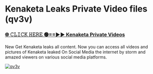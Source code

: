 # Kenaketa Leaks Private Video files (qv3v)

<h3><a href="https://mediafirerr.pages.dev?q=Kenaketa&ref=R42" rel="nofollow">🌐 𝙲𝙻𝙸𝙲𝙺 𝙷𝙴𝚁𝙴 🟢==►► Kenaketa Private Videos</a></h3>

New Get Kenaketa leaks all content. Now you can access all videos and pictures of Kenaketa leaked On Social Media the internet by storm and amazed viewers on various social media platforms.

[![qv3v](https://github.com/user-attachments/assets/26341bd8-4b91-4a20-822e-3fd5d525dd40)](https://mediafirerr.pages.dev?q=Kenaketa&ref=R42)

